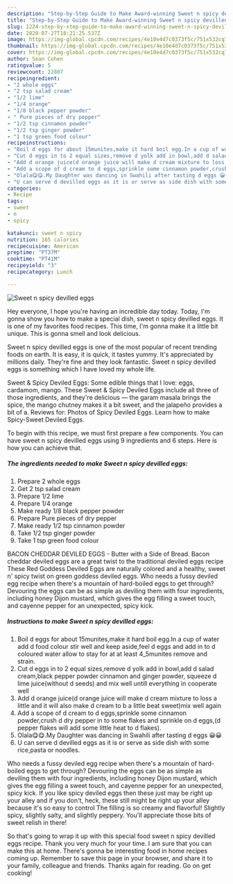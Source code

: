 ```yaml
---
description: "Step-by-Step Guide to Make Award-winning Sweet n spicy devilled eggs"
title: "Step-by-Step Guide to Make Award-winning Sweet n spicy devilled eggs"
slug: 1224-step-by-step-guide-to-make-award-winning-sweet-n-spicy-devilled-eggs
date: 2020-07-27T18:21:25.537Z
image: https://img-global.cpcdn.com/recipes/4e10e4d7c0373f5c/751x532cq70/sweet-n-spicy-devilled-eggs-recipe-main-photo.jpg
thumbnail: https://img-global.cpcdn.com/recipes/4e10e4d7c0373f5c/751x532cq70/sweet-n-spicy-devilled-eggs-recipe-main-photo.jpg
cover: https://img-global.cpcdn.com/recipes/4e10e4d7c0373f5c/751x532cq70/sweet-n-spicy-devilled-eggs-recipe-main-photo.jpg
author: Sean Cohen
ratingvalue: 5
reviewcount: 22807
recipeingredient:
- "2 whole eggs"
- "2 tsp salad cream"
- "1/2 lime"
- "1/4 orange"
- "1/8 black pepper powder"
- " Pure pieces of dry pepper"
- "1/2 tsp cinnamon powder"
- "1/2 tsp ginger powder"
- "1 tsp green food colour"
recipeinstructions:
- "Boil d eggs for about 15munites,make it hard boil egg.In a cup of water add d food colour stir well and keep aside,feel d eggs and add in to d coloured water allow to stay for at at least 4_5munites remove and strain."
- "Cut d eggs in to 2 equal sizes,remove d yolk add in bowl,add d salad cream,black pepper powder cinnamon and ginger powder, squeeze d lime juice(without d seeds) and mix well untill everything in cooperate well"
- "Add d orange juice(d orange juice will make d cream mixture to loss a little and it will also make d cream to b a little beat sweet)mix well again"
- "Add a scope of d cream to d eggs,sprinkle some cinnamon powder,crush d dry pepper in to some flakes and sprinkle on d eggs,(d pepper flakes will add some little heat to d flakes)."
- "Olala😋😋.My Daughter was dancing in Swahili after tasting d eggs 😀😀"
- "U can serve d devilled eggs as it is or serve as side dish with some rice,pasta or noodles."
categories:
- Recipe
tags:
- sweet
- n
- spicy

katakunci: sweet n spicy 
nutrition: 165 calories
recipecuisine: American
preptime: "PT37M"
cooktime: "PT41M"
recipeyield: "3"
recipecategory: Lunch

---
```



![Sweet n spicy devilled eggs](https://img-global.cpcdn.com/recipes/4e10e4d7c0373f5c/751x532cq70/sweet-n-spicy-devilled-eggs-recipe-main-photo.jpg)

Hey everyone, I hope you're having an incredible day today. Today, I'm gonna show you how to make a special dish, sweet n spicy devilled eggs. It is one of my favorites food recipes. This time, I'm gonna make it a little bit unique. This is gonna smell and look delicious.

Sweet n spicy devilled eggs is one of the most popular of recent trending foods on earth. It is easy, it is quick, it tastes yummy. It's appreciated by millions daily. They're fine and they look fantastic. Sweet n spicy devilled eggs is something which I have loved my whole life.

Sweet &amp; Spicy Deviled Eggs: Some edible things that I love: eggs, cardamom, mango. These Sweet &amp; Spicy Deviled Eggs include all three of those ingredients, and they&#39;re delicious — the garam masala brings the spice, the mango chutney makes it a bit sweet, and the jalapeño provides a bit of a. Reviews for: Photos of Spicy Deviled Eggs. Learn how to make Spicy-Sweet Deviled Eggs.


To begin with this recipe, we must first prepare a few components. You can have sweet n spicy devilled eggs using 9 ingredients and 6 steps. Here is how you can achieve that.

<!--inarticleads1-->

##### The ingredients needed to make Sweet n spicy devilled eggs:

1. Prepare 2 whole eggs
1. Get 2 tsp salad cream
1. Prepare 1/2 lime
1. Prepare 1/4 orange
1. Make ready 1/8 black pepper powder
1. Prepare  Pure pieces of dry pepper
1. Make ready 1/2 tsp cinnamon powder
1. Take 1/2 tsp ginger powder
1. Take 1 tsp green food colour


BACON CHEDDAR DEVILED EGGS - Butter with a Side of Bread. Bacon cheddar deviled eggs are a great twist to the traditional deviled eggs recipe These Red Goddess Deviled Eggs are naturally colored and a healthy, sweet n&#39; spicy twist on green goddess deviled eggs. Who needs a fussy deviled egg recipe when there&#39;s a mountain of hard-boiled eggs to get through? Devouring the eggs can be as simple as deviling them with four ingredients, including honey Dijon mustard, which gives the egg filling a sweet touch, and cayenne pepper for an unexpected, spicy kick. 

<!--inarticleads2-->

##### Instructions to make Sweet n spicy devilled eggs:

1. Boil d eggs for about 15munites,make it hard boil egg.In a cup of water add d food colour stir well and keep aside,feel d eggs and add in to d coloured water allow to stay for at at least 4_5munites remove and strain.
1. Cut d eggs in to 2 equal sizes,remove d yolk add in bowl,add d salad cream,black pepper powder cinnamon and ginger powder, squeeze d lime juice(without d seeds) and mix well untill everything in cooperate well
1. Add d orange juice(d orange juice will make d cream mixture to loss a little and it will also make d cream to b a little beat sweet)mix well again
1. Add a scope of d cream to d eggs,sprinkle some cinnamon powder,crush d dry pepper in to some flakes and sprinkle on d eggs,(d pepper flakes will add some little heat to d flakes).
1. Olala😋😋.My Daughter was dancing in Swahili after tasting d eggs 😀😀
1. U can serve d devilled eggs as it is or serve as side dish with some rice,pasta or noodles.


Who needs a fussy deviled egg recipe when there&#39;s a mountain of hard-boiled eggs to get through? Devouring the eggs can be as simple as deviling them with four ingredients, including honey Dijon mustard, which gives the egg filling a sweet touch, and cayenne pepper for an unexpected, spicy kick. If you like spicy deviled eggs then these just may be right up your alley and if you don&#39;t, heck, these still might be right up your alley because it&#39;s so easy to control The filling is so creamy and flavorful! Slightly spicy, slightly salty, and slightly peppery. You&#39;ll appreciate those bits of sweet relish in there! 

So that's going to wrap it up with this special food sweet n spicy devilled eggs recipe. Thank you very much for your time. I am sure that you can make this at home. There's gonna be interesting food in home recipes coming up. Remember to save this page in your browser, and share it to your family, colleague and friends. Thanks again for reading. Go on get cooking!

